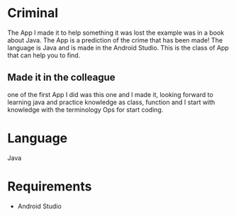 # Criminal
The App I made it to help something it was lost the example was in a book about Java.
The App is a prediction of the crime that has been made!
The language is Java and is made in the Android Studio.
This is the class of App that can help you to find. 
## Made it in the colleague 
one of the first App I did was this one and I made it, looking forward to learning java and practice knowledge as class, function and I start with knowledge with the terminology Ops for start coding.

# Language 
Java 

# Requirements
* Android Studio 





